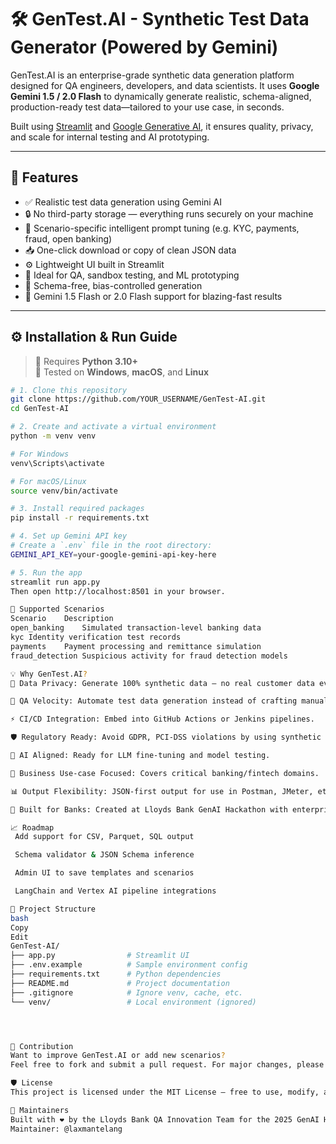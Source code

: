 # 🛠️ GenTest.AI - Synthetic Test Data Generator (Powered by Gemini)

GenTest.AI is an enterprise-grade synthetic data generation platform designed for QA engineers, developers, and data scientists. It uses **Google Gemini 1.5 / 2.0 Flash** to dynamically generate realistic, schema-aligned, production-ready test data—tailored to your use case, in seconds.

Built using [Streamlit](https://streamlit.io) and [Google Generative AI](https://ai.google), it ensures quality, privacy, and scale for internal testing and AI prototyping.

---

## 🎯 Features

- ✅ Realistic test data generation using Gemini AI
- 🔒 No third-party storage — everything runs securely on your machine
- 🧠 Scenario-specific intelligent prompt tuning (e.g. KYC, payments, fraud, open banking)
- 📥 One-click download or copy of clean JSON data
- ⚙️ Lightweight UI built in Streamlit
- 🧪 Ideal for QA, sandbox testing, and ML prototyping
- 🧬 Schema-free, bias-controlled generation
- 🚀 Gemini 1.5 Flash or 2.0 Flash support for blazing-fast results

---

## ⚙️ Installation & Run Guide

> 🐍 Requires **Python 3.10+**  
> 🧪 Tested on **Windows**, **macOS**, and **Linux**

```bash
# 1. Clone this repository
git clone https://github.com/YOUR_USERNAME/GenTest-AI.git
cd GenTest-AI

# 2. Create and activate a virtual environment
python -m venv venv

# For Windows
venv\Scripts\activate

# For macOS/Linux
source venv/bin/activate

# 3. Install required packages
pip install -r requirements.txt

# 4. Set up Gemini API key
# Create a `.env` file in the root directory:
GEMINI_API_KEY=your-google-gemini-api-key-here

# 5. Run the app
streamlit run app.py
Then open http://localhost:8501 in your browser.

🧪 Supported Scenarios
Scenario	Description
open_banking	Simulated transaction-level banking data
kyc	Identity verification test records
payments	Payment processing and remittance simulation
fraud_detection	Suspicious activity for fraud detection models

💡 Why GenTest.AI?
🧬 Data Privacy: Generate 100% synthetic data — no real customer data ever used.

🧪 QA Velocity: Automate test data generation instead of crafting manually.

⚡ CI/CD Integration: Embed into GitHub Actions or Jenkins pipelines.

🛡️ Regulatory Ready: Avoid GDPR, PCI-DSS violations by using synthetic data.

🧠 AI Aligned: Ready for LLM fine-tuning and model testing.

🎯 Business Use-case Focused: Covers critical banking/fintech domains.

📊 Output Flexibility: JSON-first output for use in Postman, JMeter, etc.

🏦 Built for Banks: Created at Lloyds Bank GenAI Hackathon with enterprise in mind.

📈 Roadmap
 Add support for CSV, Parquet, SQL output

 Schema validator & JSON Schema inference

 Admin UI to save templates and scenarios

 LangChain and Vertex AI pipeline integrations

📁 Project Structure
bash
Copy
Edit
GenTest-AI/
├── app.py                # Streamlit UI
├── .env.example          # Sample environment config
├── requirements.txt      # Python dependencies
├── README.md             # Project documentation
├── .gitignore            # Ignore venv, cache, etc.
└── venv/                 # Local environment (ignored)




🤝 Contribution
Want to improve GenTest.AI or add new scenarios?
Feel free to fork and submit a pull request. For major changes, please open an issue first to discuss.

🛡️ License
This project is licensed under the MIT License — free to use, modify, and distribute.

🧠 Maintainers
Built with ❤️ by the Lloyds Bank QA Innovation Team for the 2025 GenAI Hackathon
Maintainer: @laxmantelang













